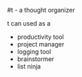 #t - a thought organizer


t can used as a
- productivity tool
- project manager
- logging tool
- brainstormer
- list ninja
